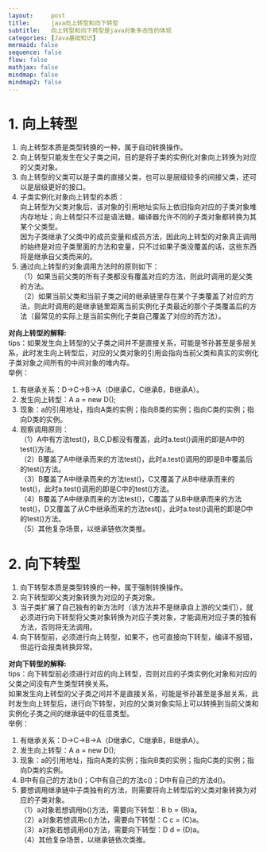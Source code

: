 ```yaml
---
layout:     post
title:      java向上转型和向下转型
subtitle:   向上转型和向下转型是java对象多态性的体现
categories: [Java基础知识]
mermaid: false
sequence: false
flow: false
mathjax: false
mindmap: false
mindmap2: false
---
```


# 1. 向上转型
1.  向上转型本质是类型转换的一种，属于自动转换操作。  
2.  向上转型只能发生在父子类之间，目的是将子类的实例化对象向上转换为对应的父类对象。  
3.  向上转型的父类可以是子类的直接父类，也可以是层级较多的间接父类，还可以是层级更好的接口。  
4.  子类实例化对象向上转型的本质：  
向上转型为父类对象后，该对象的引用地址实际上依旧指向对应的子类对象堆内存地址；向上转型只不过是语法糖，编译器允许不同的子类对象都转换为其某个父类型。  
因为子类继承了父类中的成员变量和成员方法，因此向上转型的对象真正调用的始终是对应子类里面的方法和变量，只不过如果子类没覆盖的话，这些东西将是继承自父类而来的。  
5.  通过向上转型的对象调用方法时的原则如下：  
（1）如果当前父类的所有子类都没有覆盖对应的方法，则此时调用的是父类的方法。  
（2）如果当前父类和当前子类之间的继承链里存在某个子类覆盖了对应的方法，则此时调用的是继承链里距离当前实例化子类最近的那个子类覆盖后的方法（最常见的实际上是当前实例化子类自己覆盖了对应的而方法）。  

<b>对向上转型的解释:</b>  
tips：如果发生向上转型的父子类之间并不是直接关系，可能是爷孙甚至是多层关系，此时发生向上转型后，对应的父类对象的引用会指向当前父类和真实的实例化子类对象之间所有的中间对象的堆内存。  
举例：  
1.  有继承关系：D->C->B->A（D继承C，C继承B，B继承A）。  
2.  发生向上转型：A a = new D();  
3.  现象：a的引用地址，指向A类的实例；指向B类的实例；指向C类的实例；指向D类的实例。  
4.  观察调用原则：  
（1）A中有方法test()，B,C,D都没有覆盖，此时a.test()调用的即是A中的test()方法。  
（2）B覆盖了A中继承而来的方法test()，此时a.test()调用的即是B中覆盖后的test()方法。  
（3）B覆盖了A中继承而来的方法test()，C又覆盖了从B中继承而来的test()，此时a.test()调用的即是C中的test()方法。  
（4）B覆盖了A中继承而来的方法test()，C覆盖了从B中继承而来的方法test()，D又覆盖了从C中继承而来的方法test()，此时a.test()调用的即是D中的test()方法。  
（5）其他复杂场景，以继承链依次类推。  

# 2. 向下转型
1.  向下转型本质是类型转换的一种，属于强制转换操作。  
2.  向下转型即父类对象转换为对应的子类对象。  
3.  当子类扩展了自己独有的新方法时（该方法并不是继承自上游的父类们），就必须进行向下转型将父类对象转换为对应子类对象，才能调用对应子类的独有方法，否则将无法调用。  
4.  向下转型前，必须进行向上转型，如果不，也可直接向下转型，编译不报错，但运行会报类转换异常。  

<b>对向下转型的解释:</b>  
tips：向下转型前必须进行对应的向上转型，否则对应的子类实例化对象和对应的父类之间没有产生类型转换关系。  
如果发生向上转型的父子类之间并不是直接关系，可能是爷孙甚至是多层关系，此时发生向上转型后，进行向下转型，对应的父类对象实际上可以转换到当前父类和实例化子类之间的继承链中的任意类型。  
举例：  
1.  有继承关系：D->C->B->A（D继承C，C继承B，B继承A）。  
2.  发生向上转型：A a = new D();  
3.  现象：a的引用地址，指向A类的实例；指向B类的实例；指向C类的实例；指向D类的实例。  
4.  B中有自己的方法b()；C中有自己的方法c()；D中有自己的方法d()。  
5.  要想调用继承链中子类独有的方法，则需要将向上转型后的父类对象转换为对应的子类对象。  
（1）a对象若想调用b()方法，需要向下转型：B b = (B)a。  
（2）a对象若想调用c()方法，需要向下转型：C c = (C)a。  
（3）a对象若想调用d()方法，需要向下转型：D d = (D)a。  
（4）其他复杂场景，以继承链依次类推。    